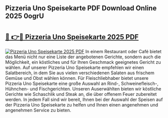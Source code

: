 ## Pizzeria Uno Speisekarte PDF Download Online 2025 0ogrU

# <h2><a href="http://gc9hrg.nevu.top/?p=Pizzeria+Uno+Speisekarte">🔗 👉🔴 Pizzeria Uno Speisekarte 2025 PDF</a></h2>

[![Pizzeria Uno Speisekarte 2025 PDF](https://i.imgur.com/dBaPXMq.png)](http://gc9hrg.nevu.top/?p=Pizzeria+Uno+Speisekarte)
In einem Restaurant oder Café bietet das Menü nicht nur eine Liste der angebotenen Gerichte, sondern auch die Möglichkeit, ein köstliches und für Ihren Geschmack geeignetes Gericht zu wählen. Auf unserer Pizzeria Uno Speisekarte empfehlen wir einen Salatbereich, in dem Sie aus vielen verschiedenen Salaten aus frischem Gemüse und Obst wählen können. Für Fleischliebhaber bietet unsere Pizzeria Uno Speisekarte eine große Auswahl an Rind-, Schweinefleisch-, Hühnchen- und Fischgerichten. Unseren Auserwählten bieten wir köstliche Gerichte wie Schaschlik und Steak an, die über offenem Feuer zubereitet werden. In jedem Fall sind wir bereit, Ihnen bei der Auswahl der Speisen auf der Pizzeria Uno Speisekarte zu helfen und Ihnen einen angenehmen und angenehmen Service zu bieten.
